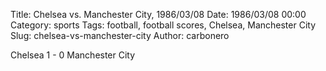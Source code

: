 Title: Chelsea vs. Manchester City, 1986/03/08
Date: 1986/03/08 00:00
Category: sports
Tags: football, football scores, Chelsea, Manchester City
Slug: chelsea-vs-manchester-city
Author: carbonero


Chelsea 1 - 0 Manchester City
